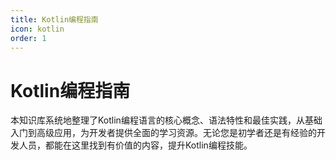 ```yaml
---
title: Kotlin编程指南
icon: kotlin
order: 1
---
```


# Kotlin编程指南

本知识库系统地整理了Kotlin编程语言的核心概念、语法特性和最佳实践，从基础入门到高级应用，为开发者提供全面的学习资源。无论您是初学者还是有经验的开发人员，都能在这里找到有价值的内容，提升Kotlin编程技能。
